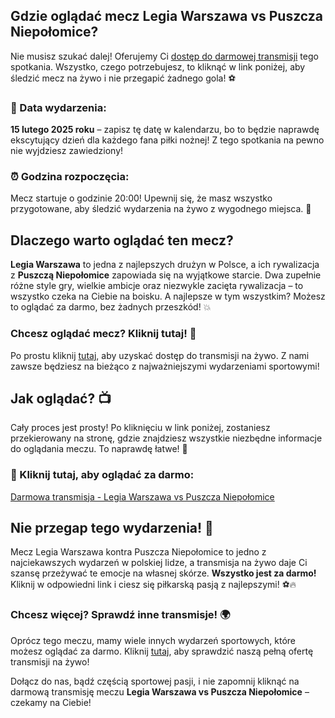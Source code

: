 ## Gdzie oglądać mecz Legia Warszawa vs Puszcza Niepołomice?

Nie musisz szukać dalej! Oferujemy Ci [dostęp do darmowej transmisji](https://tinyurl.com/livestreamfreeo?st=Legia+Warsaw+vs+Puszcza+Niepo%C5%82omice&si=ghc) tego spotkania. Wszystko, czego potrzebujesz, to kliknąć w link poniżej, aby śledzić mecz na żywo i nie przegapić żadnego gola! ⚽

### 📅 Data wydarzenia:

**15 lutego 2025 roku** – zapisz tę datę w kalendarzu, bo to będzie naprawdę ekscytujący dzień dla każdego fana piłki nożnej! Z tego spotkania na pewno nie wyjdziesz zawiedziony!

### ⏰ Godzina rozpoczęcia:

Mecz startuje o godzinie 20:00! Upewnij się, że masz wszystko przygotowane, aby śledzić wydarzenia na żywo z wygodnego miejsca. 📲

## Dlaczego warto oglądać ten mecz?

**Legia Warszawa** to jedna z najlepszych drużyn w Polsce, a ich rywalizacja z **Puszczą Niepołomice** zapowiada się na wyjątkowe starcie. Dwa zupełnie różne style gry, wielkie ambicje oraz niezwykle zacięta rywalizacja – to wszystko czeka na Ciebie na boisku. A najlepsze w tym wszystkim? Możesz to oglądać za darmo, bez żadnych przeszkód! 💥

### Chcesz oglądać mecz? Kliknij tutaj! 🎥

Po prostu kliknij [tutaj](https://tinyurl.com/livestreamfreeo?st=Legia+Warsaw+vs+Puszcza+Niepo%C5%82omice&si=ghc), aby uzyskać dostęp do transmisji na żywo. Z nami zawsze będziesz na bieżąco z najważniejszymi wydarzeniami sportowymi!

## Jak oglądać? 📺

Cały proces jest prosty! Po kliknięciu w link poniżej, zostaniesz przekierowany na stronę, gdzie znajdziesz wszystkie niezbędne informacje do oglądania meczu. To naprawdę łatwe! 🎯

### 🔴 Kliknij tutaj, aby oglądać za darmo:

[Darmowa transmisja - Legia Warszawa vs Puszcza Niepołomice](https://tinyurl.com/livestreamfreeo?st=Legia+Warsaw+vs+Puszcza+Niepo%C5%82omice&si=ghc)

## Nie przegap tego wydarzenia! 🚀

Mecz Legia Warszawa kontra Puszcza Niepołomice to jedno z najciekawszych wydarzeń w polskiej lidze, a transmisja na żywo daje Ci szansę przeżywać te emocje na własnej skórze. **Wszystko jest za darmo!** Kliknij w odpowiedni link i ciesz się piłkarską pasją z najlepszymi! ⚽🔥

### Chcesz więcej? Sprawdź inne transmisje! 🌍

Oprócz tego meczu, mamy wiele innych wydarzeń sportowych, które możesz oglądać za darmo. Kliknij [tutaj](https://tinyurl.com/livestreamfreeo?st=Legia+Warsaw+vs+Puszcza+Niepo%C5%82omice&si=ghc), aby sprawdzić naszą pełną ofertę transmisji na żywo!

Dołącz do nas, bądź częścią sportowej pasji, i nie zapomnij kliknąć na darmową transmisję meczu **Legia Warszawa vs Puszcza Niepołomice** – czekamy na Ciebie!
